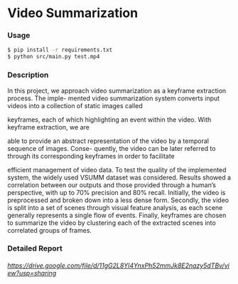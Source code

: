 # Video Summarization

### Usage

```sh
$ pip install -r requirements.txt
$ python src/main.py test.mp4
```


### Description
In this project, we approach video summarization as a keyframe extraction process. The imple-
mented video summarization system converts input videos into a collection of static images called

keyframes, each of which highlighting an event within the video. With keyframe extraction, we are

able to provide an abstract representation of the video by a temporal sequence of images. Conse-
quently, the video can be later referred to through its corresponding keyframes in order to facilitate

efficient management of video data. To test the quality of the implemented system, the widely
used VSUMM dataset was considered. Results showed a correlation between our outputs and those
provided through a human’s perspective, with up to 70% precision and 80% recall. Initially, the
video is preprocessed and broken down into a less dense form. Secondly, the video is split into
a set of scenes through visual feature analysis, as each scene generally represents a single flow of
events. Finally, keyframes are chosen to summarize the video by clustering each of the extracted
scenes into correlated groups of frames.
### Detailed Report
###### https://drive.google.com/file/d/11gG2L8Yl4YnxPh52mmJk8E2nazy5dTBv/view?usp=sharing

